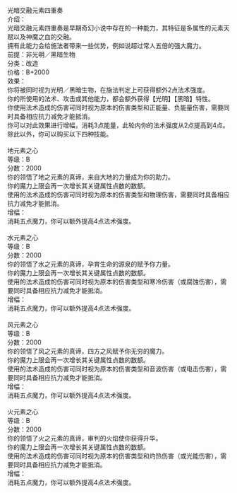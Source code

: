 <title>光暗交融元素四重奏</title>
<meta name="GENERATOR" content="WinCHM">
<meta http-equiv="Content-Type" content="text/html; charset=gb2312">
<br>光暗交融元素四重奏 
<br>介绍： 
<br>光暗交融元素四重奏是早期奇幻小说中存在的一种能力，其特征是多属性的元素天赋以及神魔之血的交融。 
<br>拥有此能力会给施法者带来一些优势，例如说超过常人五倍的强大魔力。 
<br>前提：非光明／黑暗生物 
<br>分类：改造 
<br>价格：B+2000 
<br>效果： 
<br>你将被同时视为光明／黑暗生物，在施法判定上可获得额外2点法术强度。 
<br>你的所使用的法术、攻击或其他能力，都会额外获得【光明】【黑暗】特性。 
<br>你使用法术造成的伤害可同时视为原本的伤害类型和正能量、负能量伤害，需要同时具备相应抗力减免才能抵消。 
<br>你可以对此效果进行增幅，消耗3点能量，此轮内你的法术强度从2点提高到4点。 
<br>除此以外，你可以购买以下四种技能。 
<br>
<br>地元素之心 
<br>等级：B 
<br>分数：2000 
<br>你的领悟了地之元素的真谛，来自大地的力量成为你的助力。 
<br>你的魔力上限会再一次增长其关键属性点数的数额。 
<br>使用的法术造成的伤害可同时视为原本的伤害类型和物理伤害，需要同时具备相应抗力减免才能抵消。 
<br>增幅： 
<br>消耗五点魔力，你可以额外提高4点法术强度。 
<br>
<br>水元素之心 
<br>等级：B 
<br>分数：2000 
<br>你的领悟了水之元素的真谛，孕育生命的源泉的赋予你力量。 
<br>你的魔力上限会再一次增长其关键属性点数的数额。 
<br>使用的法术造成的伤害可同时视为原本的伤害类型和寒冷伤害（或腐蚀伤害），需要同时具备相应抗力减免才能抵消。 
<br>增幅： 
<br>消耗五点魔力，你可以额外提高4点法术强度。 
<br>
<br>风元素之心 
<br>等级：B 
<br>分数：2000 
<br>你的领悟了风之元素的真谛，四方之风赋予你无穷的魔力。 
<br>你的魔力上限会再一次增长其关键属性点数的数额。 
<br>使用的法术造成的伤害可同时视为原本的伤害类型和音波伤害（或电击伤害），需要同时具备相应抗力减免才能抵消。 
<br>增幅： 
<br>消耗五点魔力，你可以额外提高4点法术强度。 
<br>
<br>火元素之心 
<br>等级：B 
<br>分数：2000 
<br>你的领悟了火之元素的真谛，审判的火焰使你获得升华。 
<br>你的魔力上限会再一次增长其关键属性点数的数额。 
<br>使用的法术造成的伤害可同时视为原本的伤害类型和灼热伤害（或光能伤害），需要同时具备相应抗力减免才能抵消。 
<br>增幅： 
<br>消耗五点魔力，你可以额外提高4点法术强度。 
<br>
<br>
<br>